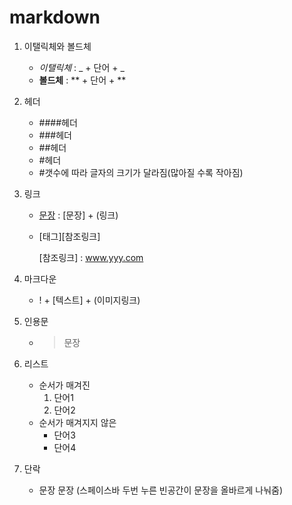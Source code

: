 # markdown
1. 이탤릭체와 볼드체
   * _이탤릭체_ : _ + 단어 + _
   * **볼드체** : ** + 단어 + **
2. 헤더
   * ####헤더
   * ###헤더
   * ##헤더
   * #헤더
   * #갯수에 따라 글자의 크기가 달라짐(많아질 수록 작아짐)
3. 링크
   * [문장](www.xxx.com) : [문장] + (링크)
   * [태그][참조링크]

     [참조링크] : www.yyy.com
  
4. 마크다운
   * ! + [텍스트] + (이미지링크)
  
5. 인용문
   * > 문장
6. 리스트
   * 순서가 매겨진
     1) 단어1
     2) 단어2
   * 순서가 매겨지지 않은
     * 단어3
     * 단어4
7. 단락
   * 문장  문장  (스페이스바 두번 누른 빈공간이 문장을 올바르게 나눠줌)
     
